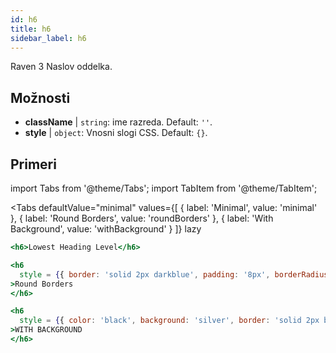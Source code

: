 ```yaml
---
id: h6
title: h6
sidebar_label: h6
---
```


Raven 3 Naslov oddelka.

## Možnosti

* __className__ | `string`: ime razreda. Default: `''`.
* __style__ | `object`: Vnosni slogi CSS. Default: `{}`.


## Primeri

import Tabs from '@theme/Tabs';
import TabItem from '@theme/TabItem';

<Tabs
    defaultValue="minimal"
    values={[
        { label: 'Minimal', value: 'minimal' },
        { label: 'Round Borders', value: 'roundBorders' },
        { label: 'With Background', value: 'withBackground' }
    ]}
    lazy
>
<TabItem value="minimal">

```jsx live
<h6>Lowest Heading Level</h6>
```

</TabItem>

<TabItem value="roundBorders">

```jsx live
<h6
  style = {{ border: 'solid 2px darkblue', padding: '8px', borderRadius: '20px'}}
>Round Borders
</h6>
```
</TabItem>

<TabItem value="withBackground">

```jsx live
<h6
  style = {{ color: 'black', background: 'silver', border: 'solid 2px black', padding: '8px', borderRadius: '33px'}}
>WITH BACKGROUND
</h6>
```
</TabItem>

</Tabs>
